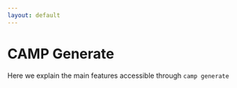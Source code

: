 ```yaml
---
layout: default
---
```


# CAMP Generate

Here we explain the main features accessible through `camp generate`
